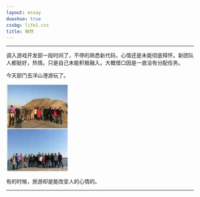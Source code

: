 ```yaml
---
layout: essay
duoshuo: true
cssbg: life1.css
title: 释然
---
```


----------

调入游戏开发部一段时间了，不停的熟悉新代码，心情还是未能彻底释怀。新团队人都挺好，热情。只是自己未能积极融入。大概借口因是一直没有分配任务。

今天部门去洋山港游玩了。

![](/images/diaryRes/4.jpg)

有的时候，旅游却是能改变人的心情的。

---------


